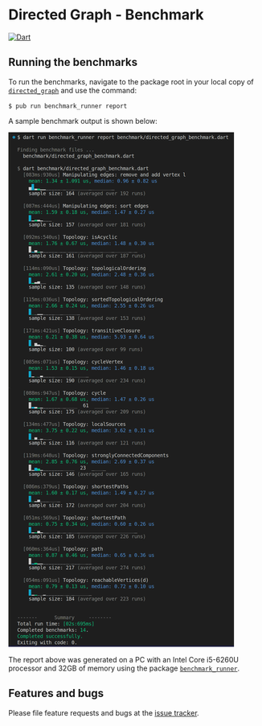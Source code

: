 
# Directed Graph - Benchmark
[![Dart](https://github.com/simphotonics/directed_graph/actions/workflows/dart.yml/badge.svg)](https://github.com/simphotonics/directed_graph/actions/workflows/dart.yml)


## Running the benchmarks

To run the benchmarks, navigate to the package root in your local copy of [`directed_graph`][directed_graph] and
use the command:
```Console
$ pub run benchmark_runner report
```
A sample benchmark output is shown below:

![Benchmark report](https://github.com/simphotonics/directed_graph/raw/main/images/benchmark_report.png)


The report above was generated on a PC with an Intel Core i5-6260U processor and 32GB of memory
using the package [`benchmark_runner`][benchmark_runner].




## Features and bugs
Please file feature requests and bugs at the [issue tracker].


[benchmark_runner]: https://pub.dev/packages/benchmark_runner

[issue tracker]: https://github.com/simphotonics/directed_graph/issues

[directed_graph]: https://pub.dev/packages/directed_graph